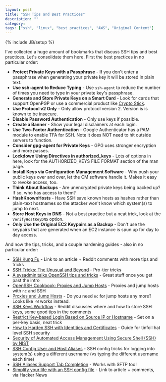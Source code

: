 ```yaml
---
layout: post
title: "SSH Tips and Best Practices"
description: ""
category: 
tags: ["ssh", "linux", "best practices", "AWS", "Original Content"]
---
```

{% include JB/setup %}

I've collected a huge amount of bookmarks that discuss SSH tips and best practices.  Let's consolidate them here.  First the best practices in no particular order:

* **Protect Private Keys with a Passphrase** - If you don't enter a passphrase when generating your private key it will be stored in plain text.
* **Use ssh-agent to Reduce Typing** - Use ``ssh-agent`` to reduce the number of times you need to type in your private key's passphrase.
* **Generate and Store Private Keys on a Smart Card** - Look for cards that support OpenPGP or use a commercial product like [Crypto Stick](https://www.crypto-stick.com/).
* **Use Protocol v2 Only** - Only allow protocol version 2.  Version is is known to be insecure.
* **Disable Password Authentication** - Only use keys if possible.
* **Create a Banner** - Show your legal disclaimers at each login.
* **Use Two-Factor Authentication** - Google Authenticator has a PAM module to enable TFA for SSH.  Note it does NOT need to hit outside servers to function.
* **Consider gpg-agent for Private Keys** - GPG uses stronger encryption and more passes.
* **Lockdown Using Directives in authorized_keys** - Lots of options in here, look for the AUTHORIZED_KEYS FILE FORMAT section of the man page.
* **Install Keys via Configuration Management Software** - Why push your public keys over and over, let the CM software handle it.  Makes it easy to revoke access, too.
* **Think About Backups** - Are unencrypted private keys being backed up?  If so, who has access to them?
* **HashKnownHosts** - Have SSH save known hosts as hashes rather than plain-text hostnames so the attacker won't know which system(s) to jump to next.
* **Store Host Keys in DNS** - Not a best practice but a neat trick, look at the ``VerifyHostKeyDNS`` option.
* **Only Use the Original EC2 Keypairs as a Backup** - Don't use the keypairs that are generated when an EC2 instance is spun up for day to day access.

And now the tips, tricks, and a couple hardening guides - also in no particular order:

* [SSH Kung Fu](https://www.reddit.com/r/linux/comments/245jt9/ssh_kung_fu/) - Link to an article + Reddit comments with more tips and tricks
* [SSH Tricks: The Unusual and Beyond](http://www.jedi.be/blog/2010/08/27/ssh-tricks-the-usual-and-beyond/) - Pro-tier tricks
* [A sysadmin talks OpenSSH tips and tricks](http://www.tenshu.net/2012/02/sysadmin-talks-openssh-tips-and-tricks.html) - Great stuff once you get past the intro
* [OpenSSH Cookbook: Proxies and Jump Hosts](https://en.wikibooks.org/wiki/OpenSSH/Cookbook/Proxies_and_Jump_Hosts#ProxyCommand_with_Netcat) - Proxies and jump hosts with ``nc`` and SSH
* [Proxies and Jump Hosts](https://news.ycombinator.com/item?id=7973713) - Do you need ``nc`` for jump hosts any more?  Looks like ``-W`` works instead.
* [SSH Keys Workflow](https://www.reddit.com/r/linuxadmin/comments/2hgizs/ssh_keys_workflow/) - Reddit discusses where and how to store SSH keys, some good tips in the comments
* [Restrict Key-based Login Based on Source IP or Hostname](http://blog.tinned-software.net/restrict-ssh-logins-using-ssh-keys-to-a-particular-ip-address/) - Set on a per-key basis, neat trick
* [How to Harden SSH with Identities and Certificates](https://ef.gy/hardening-ssh) - Guide for tinfoil hat level SSH security
* [Security of Automated Access Management Using Secure Shell (SSH) by NIST](http://csrc.nist.gov/publications/PubsDrafts.html#NIST-IR-7966)
* [SSH Config User and Host Aliases](https://news.ycombinator.com/item?id=7973407) - SSH config tricks for logging into system(s) using a different username (vs typing the different username each time)
* [SSH Aliases Support Tab Completion](https://news.ycombinator.com/item?id=7974665) - Works with SFTP too!
* [Simplify your life with an SSH config file](https://news.ycombinator.com/item?id=4677049) - Link to article + comments, via Hacker News